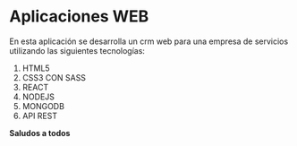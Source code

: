 # Aplicaciones WEB

En esta aplicación se desarrolla un crm web para una empresa de servicios utilizando las siguientes tecnologías:
1. HTML5 
1. CSS3 CON SASS
1. REACT
1. NODEJS
1. MONGODB
1. API REST

**Saludos a todos**
